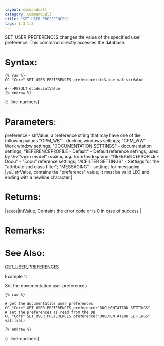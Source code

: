 ```yaml
---
layout: commandcall
category: CommandCall
title: "SET_USER_PREFERENCES"
tags: 1.3 1.5
---
```


SET_USER_PREFERENCES changes the value of the specified user preference. This command directly accesses the database.

# Syntax:  

```adoscript
{% raw %}
CC "Core" SET_USER_PREFERENCES preference:strValue val:strValue

#-->RESULT ecode:intValue
{% endraw %}
```
{: .line-numbers}

# Parameters:  

preference - strValue, a preference string that may have one of the following values "GPM_WB" - docking windows settings; "GPM_WW" - Work window settings; "DOCUMENTATION SETTINGS" - documentation settings; "REFERENCEPROFILE - Default" - Default reference settings, used by the "open model" routine, e.g. from the Explorer; "REFERENCEPROFILE - Docu" - "Docu" reference settings; "ACFILTER SETTINGS" - Settings for the "attribute and class filter"; "MESSAGING" - settings for messaging.
|`val`|strValue, contains the "preference" value; it must be valid LEO and ending with a newline character.|

# Returns:  

|`ecode`|intValue, Contains the error code or is 0 in case of success.|

# Remarks:



# See Also:  

[GET_USER_PREFERENCES](get_user_preferences.html "GET_USER_PREFERENCES")  


Example 1:

Set the documentation user preferences  
```adoscript
{% raw %}

# get the documentation user preferences
CC "Core" GET_USER_PREFERENCES preference:"DOCUMENTATION SETTINGS"
# set the preferences as read from the DB
CC "Core" SET_USER_PREFERENCES preference:"DOCUMENTATION SETTINGS" val:(val)

{% endraw %}
```
{: .line-numbers}
